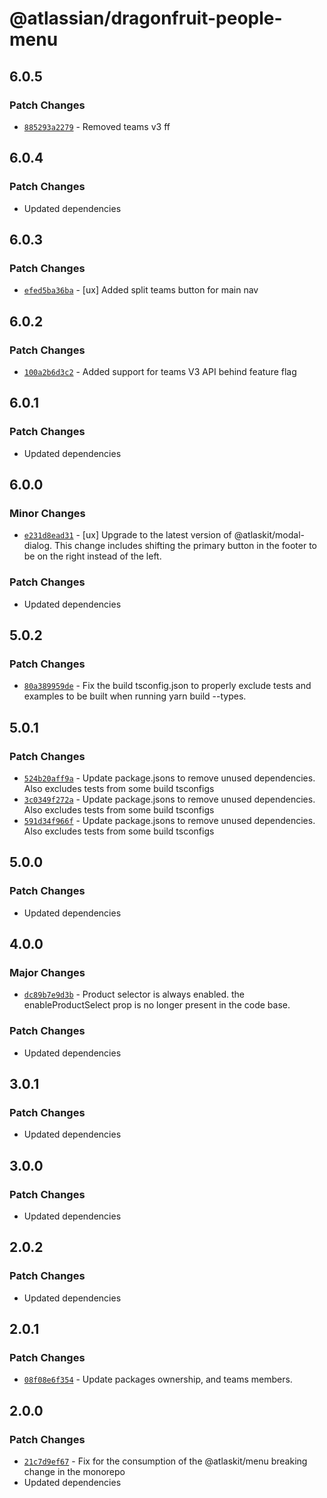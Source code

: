 # @atlassian/dragonfruit-people-menu

## 6.0.5

### Patch Changes

- [`885293a2279`](https://bitbucket.org/atlassian/atlassian-frontend/commits/885293a2279) - Removed teams v3 ff

## 6.0.4

### Patch Changes

- Updated dependencies

## 6.0.3

### Patch Changes

- [`efed5ba36ba`](https://bitbucket.org/atlassian/atlassian-frontend/commits/efed5ba36ba) - [ux] Added split teams button for main nav

## 6.0.2

### Patch Changes

- [`100a2b6d3c2`](https://bitbucket.org/atlassian/atlassian-frontend/commits/100a2b6d3c2) - Added support for teams V3 API behind feature flag

## 6.0.1

### Patch Changes

- Updated dependencies

## 6.0.0

### Minor Changes

- [`e231d8ead31`](https://bitbucket.org/atlassian/atlassian-frontend/commits/e231d8ead31) - [ux] Upgrade to the latest version of @atlaskit/modal-dialog. This change includes shifting the primary button in the footer to be on the right instead of the left.

### Patch Changes

- Updated dependencies

## 5.0.2

### Patch Changes

- [`80a389959de`](https://bitbucket.org/atlassian/atlassian-frontend/commits/80a389959de) - Fix the build tsconfig.json to properly exclude tests and examples to be built when running yarn build --types.

## 5.0.1

### Patch Changes

- [`524b20aff9a`](https://bitbucket.org/atlassian/atlassian-frontend/commits/524b20aff9a) - Update package.jsons to remove unused dependencies. Also excludes tests from some build tsconfigs
- [`3c0349f272a`](https://bitbucket.org/atlassian/atlassian-frontend/commits/3c0349f272a) - Update package.jsons to remove unused dependencies. Also excludes tests from some build tsconfigs
- [`591d34f966f`](https://bitbucket.org/atlassian/atlassian-frontend/commits/591d34f966f) - Update package.jsons to remove unused dependencies. Also excludes tests from some build tsconfigs

## 5.0.0

### Patch Changes

- Updated dependencies

## 4.0.0

### Major Changes

- [`dc89b7e9d3b`](https://bitbucket.org/atlassian/atlassian-frontend/commits/dc89b7e9d3b) - Product selector is always enabled. the enableProductSelect prop is no longer present in the code base.

### Patch Changes

- Updated dependencies

## 3.0.1

### Patch Changes

- Updated dependencies

## 3.0.0

### Patch Changes

- Updated dependencies

## 2.0.2

### Patch Changes

- Updated dependencies

## 2.0.1

### Patch Changes

- [`08f08e6f354`](https://bitbucket.org/atlassian/atlassian-frontend/commits/08f08e6f354) - Update packages ownership, and teams members.

## 2.0.0

### Patch Changes

- [`21c7d9ef67`](https://bitbucket.org/atlassian/atlassian-frontend/commits/21c7d9ef67) - Fix for the consumption of the @atlaskit/menu breaking change in the monorepo
- Updated dependencies
